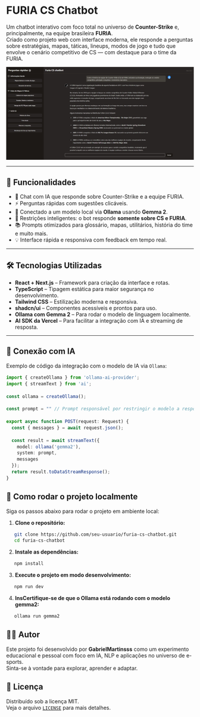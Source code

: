 # FURIA CS Chatbot

Um chatbot interativo com foco total no universo de **Counter-Strike** e, principalmente, na equipe brasileira **FURIA**.  
Criado como projeto web com interface moderna, ele responde a perguntas sobre estratégias, mapas, táticas, lineups, modos de jogo e tudo que envolve o cenário competitivo de CS — com destaque para o time da FURIA.

![Demonstração do projeto](./public/preview/chatbot.jpg)

---

## 🚀 Funcionalidades

- 💬 Chat com IA que responde sobre Counter-Strike e a equipe FURIA.
- ⚡ Perguntas rápidas com sugestões clicáveis.
- 🧠 Conectado a um modelo local via **Ollama** usando **Gemma 2**.
- 🎯 Restrições inteligentes: o bot responde **somente sobre CS e FURIA**.
- 📚 Prompts otimizados para glossário, mapas, utilitários, história do time e muito mais.
- 💡 Interface rápida e responsiva com feedback em tempo real.

---

## 🛠️ Tecnologias Utilizadas

- **React + Next.js** – Framework para criação da interface e rotas.
- **TypeScript** – Tipagem estática para maior segurança no desenvolvimento.
- **Tailwind CSS** – Estilização moderna e responsiva.
- **shadcn/ui** – Componentes acessíveis e prontos para uso.
- **Ollama com Gemma 2** – Para rodar o modelo de linguagem localmente.
- **AI SDK da Vercel** – Para facilitar a integração com IA e streaming de resposta.

---

## 🧠 Conexão com IA

Exemplo de código da integração com o modelo de IA via `Ollama`:

```ts
import { createOllama } from 'ollama-ai-provider';
import { streamText } from 'ai';

const ollama = createOllama();

const prompt = "" // Prompt responsável por restringir o modelo a responder apenas sobre CS e FURIA 

export async function POST(request: Request) {
  const { messages } = await request.json();

  const result = await streamText({
    model: ollama('gemma2'),
    system: prompt,
    messages
  });
  return result.toDataStreamResponse();
}
```

## 🧪 Como rodar o projeto localmente

Siga os passos abaixo para rodar o projeto em ambiente local:

1. **Clone o repositório:**
```bash
   git clone https://github.com/seu-usuario/furia-cs-chatbot.git
   cd furia-cs-chatbot
```
2. **Instale as dependências:**
```bash
   npm install
```
3. **Execute o projeto em modo desenvolvimento:**
```bash
   npm run dev
```
4. **InsCertifique-se de que o Ollama está rodando com o modelo gemma2:**
```bash
   ollama run gemma2
```

## 🧑‍💻 Autor

Este projeto foi desenvolvido por **GabrielMartinsss** como um experimento educacional e pessoal com foco em IA, NLP e aplicações no universo de e-sports.  
Sinta-se à vontade para explorar, aprender e adaptar.

## 📄 Licença

Distribuído sob a licença MIT.  
Veja o arquivo [`LICENSE`](./LICENSE) para mais detalhes.
